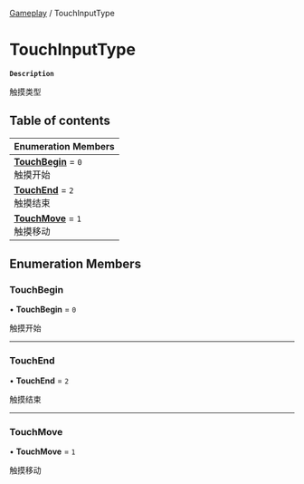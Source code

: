 [Gameplay](../modules/Gameplay.Gameplay.md) / TouchInputType

# TouchInputType <Badge type="tip" text="Enumeration" />

**`Description`**

触摸类型

## Table of contents

| Enumeration Members |
| :-----|
| **[TouchBegin](Gameplay.TouchInputType.md#touchbegin)** = ``0`` <br> 触摸开始|
| **[TouchEnd](Gameplay.TouchInputType.md#touchend)** = ``2`` <br> 触摸结束|
| **[TouchMove](Gameplay.TouchInputType.md#touchmove)** = ``1`` <br> 触摸移动|

## Enumeration Members

### TouchBegin

• **TouchBegin** = ``0``

触摸开始

___

### TouchEnd

• **TouchEnd** = ``2``

触摸结束

___

### TouchMove

• **TouchMove** = ``1``

触摸移动

